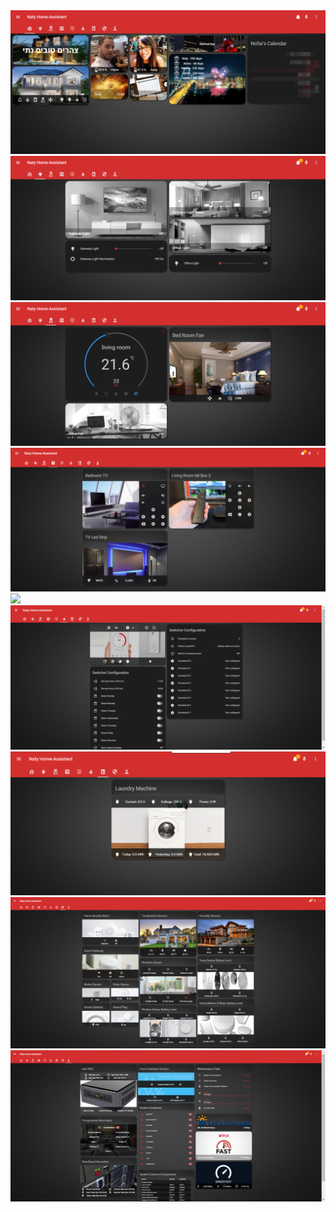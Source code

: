 <img src="https://github.com/natylaza89/Home-Assistant/blob/master/HA%20UI%20Screenshots/main.png">
<img src="https://github.com/natylaza89/Home-Assistant/blob/master/HA%20UI%20Screenshots/lights.png">
<img src="https://github.com/natylaza89/Home-Assistant/blob/master/HA%20UI%20Screenshots/ac_fan.png">
<img src="https://github.com/natylaza89/Home-Assistant/blob/master/HA%20UI%20Screenshots/media.png">
<img src="https://github.com/natylaza89/Home-Assistant/blob/master/HA%20UI%20Screenshots/vaccum.png">
<img src="https://github.com/natylaza89/Home-Assistant/blob/master/HA%20UI%20Screenshots/boiler.png">
<img src="https://github.com/natylaza89/Home-Assistant/blob/master/HA%20UI%20Screenshots/laundry_machine.png">
<img src="https://github.com/natylaza89/Home-Assistant/blob/master/HA%20UI%20Screenshots/security.png">
<img src="https://github.com/natylaza89/Home-Assistant/blob/master/HA%20UI%20Screenshots/maintenance_info.png">
